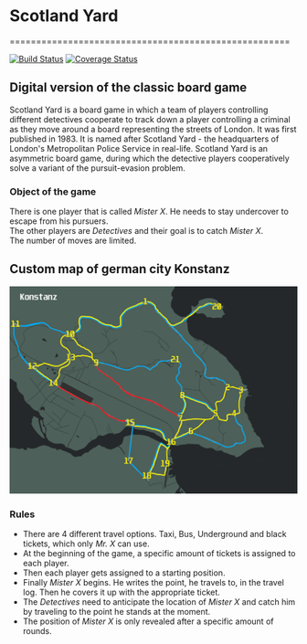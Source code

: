 # Scotland Yard
=====================================================

[![Build Status](https://travis-ci.com/tobias-mack/scotland-yard.svg?branch=master)](https://travis-ci.com/tobias-mack/scotland-yard)
[![Coverage Status](https://coveralls.io/repos/github/tobias-mack/scotland-yard/badge.svg?branch=master)](https://coveralls.io/github/tobias-mack/scotland-yard?branch=master)

## Digital version of the classic board game
Scotland Yard is a board game in which a team of players controlling different detectives cooperate to track down a 
player controlling a criminal as they move around a board representing the streets of London. It was first published
in 1983. It is named after Scotland Yard - the headquarters of London's Metropolitan Police Service in real-life. 
Scotland Yard is an asymmetric board game, during which the detective players cooperatively solve a variant of the 
pursuit-evasion problem.



### Object of the game
There is one player that is called *Mister X*. He needs to stay undercover to escape from his pursuers.<br>
The other players are *Detectives* and their goal is to catch *Mister X*.<br>
The number of moves are limited.


## Custom map of german city Konstanz
![Scotland_Yard](./assets/Konstanz-Yard-Map-withConnections.png)

### Rules
*  There are 4 different travel options. Taxi, Bus, Underground and black tickets, which only *Mr. X* can use.
*  At the beginning of the game, a specific amount of tickets is assigned to each player.
*  Then each player gets assigned to a starting position.
*  Finally *Mister X* begins. He writes the point, he travels to, in the travel log. Then he covers it up with the appropriate ticket.
*  The *Detectives* need to anticipate the location of *Mister X* and catch him by traveling to the point he stands at the moment.
*  The position of *Mister X* is only revealed after a specific amount of rounds.
